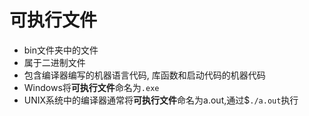 # 可执行文件

- bin文件夹中的文件
- 属于二进制文件
- 包含编译器编写的机器语言代码, 库函数和启动代码的机器代码
- Windows将**可执行文件**命名为`.exe`
- UNIX系统中的编译器通常将**可执行文件**命名为a.out,通过$`./a.out`执行